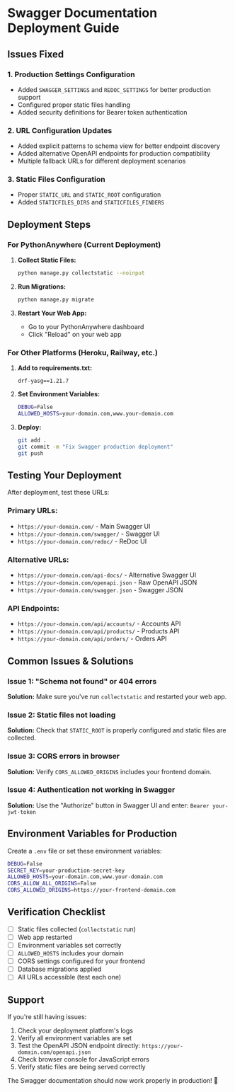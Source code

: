 # Swagger Documentation Deployment Guide

## Issues Fixed

### 1. **Production Settings Configuration**
- Added `SWAGGER_SETTINGS` and `REDOC_SETTINGS` for better production support
- Configured proper static files handling
- Added security definitions for Bearer token authentication

### 2. **URL Configuration Updates**
- Added explicit patterns to schema view for better endpoint discovery
- Added alternative OpenAPI endpoints for production compatibility
- Multiple fallback URLs for different deployment scenarios

### 3. **Static Files Configuration**
- Proper `STATIC_URL` and `STATIC_ROOT` configuration
- Added `STATICFILES_DIRS` and `STATICFILES_FINDERS`

## Deployment Steps

### For PythonAnywhere (Current Deployment)

1. **Collect Static Files:**
   ```bash
   python manage.py collectstatic --noinput
   ```

2. **Run Migrations:**
   ```bash
   python manage.py migrate
   ```

3. **Restart Your Web App:**
   - Go to your PythonAnywhere dashboard
   - Click "Reload" on your web app

### For Other Platforms (Heroku, Railway, etc.)

1. **Add to requirements.txt:**
   ```
   drf-yasg==1.21.7
   ```

2. **Set Environment Variables:**
   ```bash
   DEBUG=False
   ALLOWED_HOSTS=your-domain.com,www.your-domain.com
   ```

3. **Deploy:**
   ```bash
   git add .
   git commit -m "Fix Swagger production deployment"
   git push
   ```

## Testing Your Deployment

After deployment, test these URLs:

### Primary URLs:
- `https://your-domain.com/` - Main Swagger UI
- `https://your-domain.com/swagger/` - Swagger UI
- `https://your-domain.com/redoc/` - ReDoc UI

### Alternative URLs:
- `https://your-domain.com/api-docs/` - Alternative Swagger UI
- `https://your-domain.com/openapi.json` - Raw OpenAPI JSON
- `https://your-domain.com/swagger.json` - Swagger JSON

### API Endpoints:
- `https://your-domain.com/api/accounts/` - Accounts API
- `https://your-domain.com/api/products/` - Products API
- `https://your-domain.com/api/orders/` - Orders API

## Common Issues & Solutions

### Issue 1: "Schema not found" or 404 errors
**Solution:** Make sure you've run `collectstatic` and restarted your web app.

### Issue 2: Static files not loading
**Solution:** Check that `STATIC_ROOT` is properly configured and static files are collected.

### Issue 3: CORS errors in browser
**Solution:** Verify `CORS_ALLOWED_ORIGINS` includes your frontend domain.

### Issue 4: Authentication not working in Swagger
**Solution:** Use the "Authorize" button in Swagger UI and enter: `Bearer your-jwt-token`

## Environment Variables for Production

Create a `.env` file or set these environment variables:

```bash
DEBUG=False
SECRET_KEY=your-production-secret-key
ALLOWED_HOSTS=your-domain.com,www.your-domain.com
CORS_ALLOW_ALL_ORIGINS=False
CORS_ALLOWED_ORIGINS=https://your-frontend-domain.com
```

## Verification Checklist

- [ ] Static files collected (`collectstatic` run)
- [ ] Web app restarted
- [ ] Environment variables set correctly
- [ ] `ALLOWED_HOSTS` includes your domain
- [ ] CORS settings configured for your frontend
- [ ] Database migrations applied
- [ ] All URLs accessible (test each one)

## Support

If you're still having issues:

1. Check your deployment platform's logs
2. Verify all environment variables are set
3. Test the OpenAPI JSON endpoint directly: `https://your-domain.com/openapi.json`
4. Check browser console for JavaScript errors
5. Verify static files are being served correctly

The Swagger documentation should now work properly in production! 🚀
